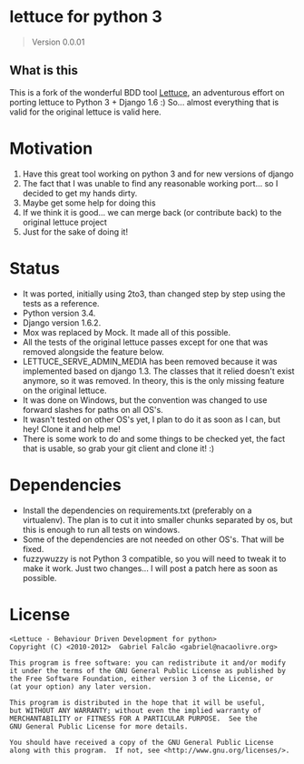 # lettuce for python 3
> Version 0.0.01

## What is this

This is a fork of the wonderful BDD tool [Lettuce](http://lettuce.it/), an adventurous effort on porting lettuce to Python 3 + Django 1.6 :)
So... almost everything that is valid for the original lettuce is valid here.

# Motivation

1. Have this great tool working on python 3 and for new versions of django
2. The fact that I was unable to find any reasonable working port... so I decided to get my hands dirty.
3. Maybe get some help for doing this
4. If we think it is good... we can merge back (or contribute back) to the original lettuce project
5. Just for the sake of doing it!

# Status

* It was ported, initially using 2to3, than changed step by step using the tests as a reference.
* Python version 3.4.
* Django version 1.6.2.
* Mox was replaced by Mock. It made all of this possible.
* All the tests of the original lettuce passes except for one that was removed alongside the feature below.
* LETTUCE_SERVE_ADMIN_MEDIA has been removed because it was implemented based on django 1.3. The classes that it relied
doesn't exist anymore, so it was removed. In theory, this is the only missing feature on the original lettuce.
* It was done on Windows, but the convention was changed to use forward slashes for paths on all OS's.
* It wasn't tested on other OS's yet, I plan to do it as soon as I can, but hey! Clone it and help me!
* There is some work to do and some things to be checked yet, the fact that is usable, so grab your git client and clone
it! :)

# Dependencies

* Install the dependencies on requirements.txt (preferably on a virtualenv). The plan is to cut it into smaller chunks
separated by os, but this is enough to run all tests on windows.
* Some of the dependencies are not needed on other OS's. That will be fixed.
* fuzzywuzzy is not Python 3 compatible, so you will need to tweak it to make it work. Just two changes...
 I will post a patch here as soon as possible.

# License

    <Lettuce - Behaviour Driven Development for python>
    Copyright (C) <2010-2012>  Gabriel Falcão <gabriel@nacaolivre.org>

    This program is free software: you can redistribute it and/or modify
    it under the terms of the GNU General Public License as published by
    the Free Software Foundation, either version 3 of the License, or
    (at your option) any later version.

    This program is distributed in the hope that it will be useful,
    but WITHOUT ANY WARRANTY; without even the implied warranty of
    MERCHANTABILITY or FITNESS FOR A PARTICULAR PURPOSE.  See the
    GNU General Public License for more details.

    You should have received a copy of the GNU General Public License
    along with this program.  If not, see <http://www.gnu.org/licenses/>.
